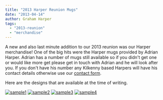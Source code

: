 ```yaml
---
title: "2013 Harper Reunion Mugs"
date: "2013-04-14"
author: Graham Harper
tags:
  - "2013-reunion"
  - "merchandise"
---
```


A new and also last minute addition to our 2013 reunion was our Harper merchandise! One of the big hits were the Harper mugs provided by Adrian Harper. Adrian has a number of mugs still available so if you didn't get one or would like more get please get in touch with Adrian and he will look after you. If you don't have his number any Kilkenny based Harpers will have his contact details otherwise use our [contact form](http://harperfamily.ie/contact/ "Contact").

Here are the designs that are available at the time of writing.

[![sample1](https://f001.backblazeb2.com/file/harperfamily-media/sample1-1024x405.jpg)](https://f001.backblazeb2.com/file/harperfamily-media/sample1.jpg)
[![sample2](https://f001.backblazeb2.com/file/harperfamily-media/sample2-1024x405.jpg)](https://f001.backblazeb2.com/file/harperfamily-media/sample2.jpg)
[![sample3](https://f001.backblazeb2.com/file/harperfamily-media/sample3-1024x405.jpg)](https://f001.backblazeb2.com/file/harperfamily-media/sample3.jpg)
[![sample4](https://f001.backblazeb2.com/file/harperfamily-media/sample4-1024x405.jpg)](https://f001.backblazeb2.com/file/harperfamily-media/sample4.jpg)
